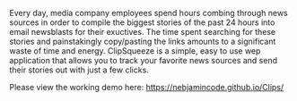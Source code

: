 Every day, media company employees spend hours combing through news sources in order to compile the biggest stories of the past 24 hours into email newsblasts for their exuctives. The time spent searching for these stories and painstakingly copy/pasting the links amounts to a significant waste of time and energy. ClipSqueeze is a simple, easy to use wep application that allows you to track your favorite news sources and send their stories out with just a few clicks.

Please view the working demo here: https://nebjamincode.github.io/Clips/